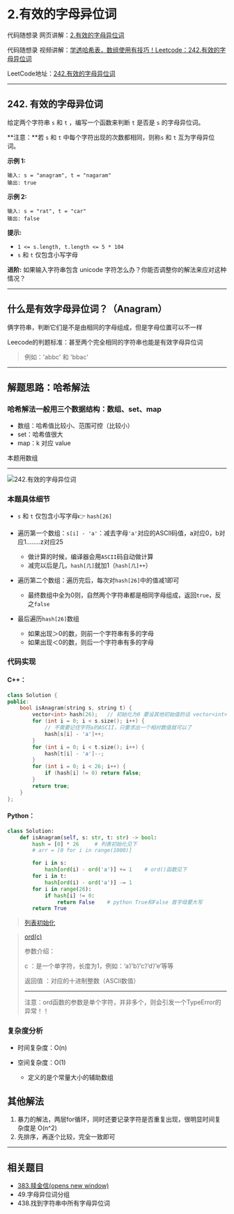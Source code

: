 # 2.有效的字母异位词

代码随想录 网页讲解：[2.有效的字母异位词](https://www.programmercarl.com/0242.%E6%9C%89%E6%95%88%E7%9A%84%E5%AD%97%E6%AF%8D%E5%BC%82%E4%BD%8D%E8%AF%8D.html)

代码随想录 视频讲解：[学透哈希表，数组使用有技巧！Leetcode：242.有效的字母异位词](https://www.bilibili.com/video/BV1YG411p7BA)

LeetCode地址：[242.有效的字母异位词](https://leetcode.cn/problems/valid-anagram/)

---

## 242. 有效的字母异位词

给定两个字符串 `s` 和 `t` ，编写一个函数来判断 `t` 是否是 `s` 的字母异位词。

**注意：**若 `s` 和 `t` 中每个字符出现的次数都相同，则称`s` 和 `t` 互为字母异位词。

 

**示例 1:**

```
输入: s = "anagram", t = "nagaram"
输出: true
```

**示例 2:**

```
输入: s = "rat", t = "car"
输出: false
```

**提示:**

- `1 <= s.length, t.length <= 5 * 104`
- `s` 和 `t` 仅包含小写字母

**进阶:** 如果输入字符串包含 unicode 字符怎么办？你能否调整你的解法来应对这种情况？

---



## 什么是有效字母异位词？（Anagram）

俩字符串，判断它们是不是由相同的字母组成，但是字母位置可以不一样

Leecode的判题标准：甚至两个完全相同的字符串也能是有效字母异位词	

> 例如：'abbc' 和 'bbac'

---



## 解题思路：哈希解法

### 哈希解法一般用三个数据结构：数组、set、map

- 数组：哈希值比较小、范围可控（比较小）
- set：哈希值很大
- map：k 对应 value 

本题用数组

---

![242.有效的字母异位词](https://code-thinking.cdn.bcebos.com/gifs/242.%E6%9C%89%E6%95%88%E7%9A%84%E5%AD%97%E6%AF%8D%E5%BC%82%E4%BD%8D%E8%AF%8D.gif)

### 本题具体细节

- `s` 和 `t` 仅包含小写字母👉 `hash[26]`
- 遍历第一个数组：`s[i] - 'a'`：减去字母`'a'`对应的ASCII码值，a对应0，b对应1........z对应25
  - 做计算的时候，编译器会用`ASCII`码自动做计算
  - 减完以后是几，`hash[几]`就加1（`hash[几]++`）

- 遍历第二个数组：遍历完后，每次对`hash[26]`中的值减1即可
  - 最终数组中全为0则，自然两个字符串都是相同字母组成，返回`true`，反之`false`

- 最后遍历`hash[26]`数组
  - 如果出现＞0的数，则前一个字符串有多的字母
  - 如果出现＜0的数，则后一个字符串有多的字母



### 代码实现

#### C++：

```c++
class Solution {
public:
    bool isAnagram(string s, string t) {
        vector<int> hash(26);   // 初始化为0 要设其他初始值的话 vector<int> hash(26,2)
        for (int i = 0; i < s.size(); i++) {
            // 不需要记住字符a的ASCII，只要求出一个相对数值就可以了
            hash[s[i] - 'a']++;
        }
        for (int i = 0; i < t.size(); i++) {
            hash[t[i] - 'a']--;
        }
        for (int i = 0; i < 26; i++) {
            if (hash[i] != 0) return false;
        }
        return true;
    }
};
```

#### Python：

```python
class Solution:
    def isAnagram(self, s: str, t: str) -> bool:
        hash = [0] * 26		# 列表初始化见下
        # arr = [0 for i in range(1000)]

        for i in s:
            hash[ord(i) - ord('a')] += 1	# ord()函数见下
        for i in t:
            hash[ord(i) - ord('a')] -= 1
        for i in range(26):
            if hash[i] != 0:
                return False	# python True和False 首字母要大写
        return True
```

> [列表初始化](https://blog.csdn.net/whatday/article/details/125078434?ops_request_misc=%257B%2522request%255Fid%2522%253A%2522167945521116800227454750%2522%252C%2522scm%2522%253A%252220140713.130102334.pc%255Fall.%2522%257D&request_id=167945521116800227454750&biz_id=0&utm_medium=distribute.pc_search_result.none-task-blog-2~all~first_rank_ecpm_v1~rank_v31_ecpm-2-125078434-null-null.142^v75^insert_down2,201^v4^add_ask,239^v2^insert_chatgpt&utm_term=python%20%E5%88%97%E8%A1%A8%E6%80%8E%E4%B9%88%E5%88%9D%E5%A7%8B%E5%8C%96&spm=1018.2226.3001.4187)

> [ord(c)](https://blog.csdn.net/weixin_39859220/article/details/110372227?ops_request_misc=%257B%2522request%255Fid%2522%253A%2522167945557816800182760927%2522%252C%2522scm%2522%253A%252220140713.130102334.pc%255Fall.%2522%257D&request_id=167945557816800182760927&biz_id=0&utm_medium=distribute.pc_search_result.none-task-blog-2~all~first_rank_ecpm_v1~rank_v31_ecpm-2-110372227-null-null.142^v75^insert_down2,201^v4^add_ask,239^v2^insert_chatgpt&utm_term=python%20ord%28%29&spm=1018.2226.3001.4187)
>
> 参数介绍：
>
> c ：是一个单字符，长度为1，例如：‘a’/‘b’/‘c’/‘d’/‘e‘等等
>
> 返回值 ：对应的十进制整数（ASCll数值）
>
> ---
>
> 注意：ord函数的参数是单个字符，并非多个，则会引发一个TypeError的异常！！



### 复杂度分析

- 时间复杂度：O(n)

- 空间复杂度：O(1)
  - 定义的是个常量大小的辅助数组



## 其他解法

1. 暴力的解法，两层for循环，同时还要记录字符是否重复出现，很明显时间复杂度是 O(n^2)
2. 先排序，再逐个比较，完全一致即可

---

## 相关题目

- [383.赎金信(opens new window)](https://programmercarl.com/0383.赎金信.html)
- 49.字母异位词分组
- 438.找到字符串中所有字母异位词